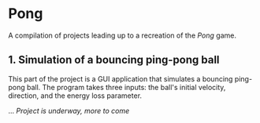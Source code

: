 # Pong

A compilation of projects leading up to a recreation of the *Pong* game.

## 1. Simulation of a bouncing ping-pong ball
This part of the project is a GUI application that simulates a bouncing ping-pong ball. The program takes three inputs: the ball's initial velocity, direction, and the energy loss parameter.


...
*Project is underway, more to come*
